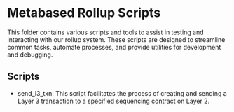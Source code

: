# Metabased Rollup Scripts

This folder contains various scripts and tools to assist in testing and interacting with our rollup system. These scripts are designed to streamline common tasks, automate processes, and provide utilities for development and debugging.

## Scripts
- send_l3_txn: This script facilitates the process of creating and sending a Layer 3 transaction to a specified sequencing contract on Layer 2.